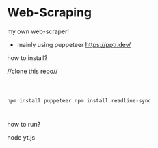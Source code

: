 # Web-Scraping
my own web-scraper!
- mainly using puppeteer
    https://pptr.dev/



how to install?

//clone this repo//

<code>
    
npm install puppeteer
npm install readline-sync

</code>


how to run?

node yt.js

